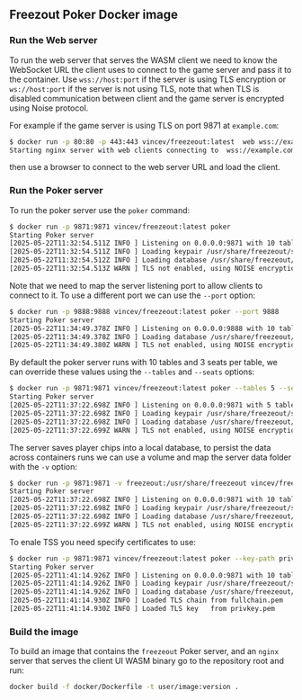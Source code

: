 ## Freezout Poker Docker image

### Run the Web server

To run the web server that serves the WASM client we need to know the WebSocket URL
the client uses to connect to the game server and pass it to the container. Use
`wss://host:port` if the server is using TLS encryption or `ws://host:port` if the
server is not using TLS, note that when TLS is disabled communication between client
and the game server is encrypted using Noise protocol.

For example if the game server is using TLS on port 9871 at `example.com`:

``` bash
$ docker run -p 80:80 -p 443:443 vincev/freezeout:latest  web wss://example.com:9871
Starting nginx server with web clients connecting to  wss://example.com:9871.
```

then use a browser to connect to the web server URL and load the client.

### Run the Poker server

To run the poker server use the `poker` command:

```bash
$ docker run -p 9871:9871 vincev/freezeout:latest poker
Starting Poker server
[2025-05-22T11:32:54.511Z INFO ] Listening on 0.0.0.0:9871 with 10 tables and 3 seats per table
[2025-05-22T11:32:54.511Z INFO ] Loading keypair /usr/share/freezeout/server.phrase
[2025-05-22T11:32:54.512Z INFO ] Loading database /usr/share/freezeout/game.db
[2025-05-22T11:32:54.513Z WARN ] TLS not enabled, using NOISE encryption
```

Note that we need to map the server listening port to allow clients to connect to it.
To use a different port we can use the `--port` option:

``` bash
$ docker run -p 9888:9888 vincev/freezeout:latest poker --port 9888
Starting Poker server
[2025-05-22T11:34:49.378Z INFO ] Listening on 0.0.0.0:9888 with 10 tables and 3 seats per table[2025-05-22T11:34:49.378Z INFO ] Loading keypair /usr/share/freezeout/server.phrase
[2025-05-22T11:34:49.378Z INFO ] Loading database /usr/share/freezeout/game.db
[2025-05-22T11:34:49.380Z WARN ] TLS not enabled, using NOISE encryption
```

By default the poker server runs with 10 tables and 3 seats per table, we can
override these values using the `--tables` and `--seats` options:

``` bash
$ docker run -p 9871:9871 vincev/freezeout:latest poker --tables 5 --seats 6
Starting Poker server
[2025-05-22T11:37:22.698Z INFO ] Listening on 0.0.0.0:9871 with 5 tables and 6 seats per table
[2025-05-22T11:37:22.698Z INFO ] Loading keypair /usr/share/freezeout/server.phrase
[2025-05-22T11:37:22.698Z INFO ] Loading database /usr/share/freezeout/game.db
[2025-05-22T11:37:22.699Z WARN ] TLS not enabled, using NOISE encryption
```

The server saves player chips into a local database, to persist the data across
containers runs we can use a volume and map the server data folder with the `-v`
option:

``` bash
$ docker run -p 9871:9871 -v freezeout:/usr/share/freezeout vincev/freezeout:latest poker
Starting Poker server
[2025-05-22T11:37:22.698Z INFO ] Listening on 0.0.0.0:9871 with 10 tables and 3 seats per table
[2025-05-22T11:37:22.698Z INFO ] Loading keypair /usr/share/freezeout/server.phrase
[2025-05-22T11:37:22.698Z INFO ] Loading database /usr/share/freezeout/game.db
[2025-05-22T11:37:22.699Z WARN ] TLS not enabled, using NOISE encryption
```

To enale TSS you need specify certificates to use:

``` bash
$ docker run -p 9871:9871 vincev/freezeout:latest poker --key-path privkey.pem --chain-path fullchain.pem
Starting Poker server
[2025-05-22T11:41:14.926Z INFO ] Listening on 0.0.0.0:9871 with 10 tables and 3 seats per table
[2025-05-22T11:41:14.926Z INFO ] Loading keypair /usr/share/freezeout/server.phrase
[2025-05-22T11:41:14.926Z INFO ] Loading database /usr/share/freezeout/game.db
[2025-05-22T11:41:14.930Z INFO ] Loaded TLS chain from fullchain.pem
[2025-05-22T11:41:14.930Z INFO ] Loaded TLS key   from privkey.pem
```

### Build the image

To build an image that contains the `freezeout` Poker server, and an `nginx` server
that serves the client UI WASM binary go to the repository root and run:

```bash
docker build -f docker/Dockerfile -t user/image:version .
```


